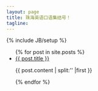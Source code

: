 ```yaml
---
layout: page
title: 珠海英语口语集结号！
tagline: 
---
```

{% include JB/setup %}



<ul class="posts">
  {% for post in site.posts %}
    <li><a href="{{ BASE_PATH }}{{ post.url }}">{{ post.title }}</a><p>{{ post.content | split:'<!--more-->' |first }}</p></li>
  {% endfor %}
</ul>